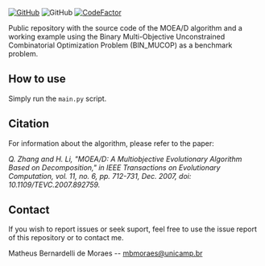 
[![GitHub](https://img.shields.io/github/license/mbdemoraes/moead-rfts
)](https://github.com/mbdemoraes/moead-rfts/blob/main/LICENSE)
![GitHub](https://img.shields.io/github/v/release/mbdemoraes/moead-rfts)
[![CodeFactor](https://www.codefactor.io/repository/github/mbdemoraes/moead-rfts/badge)](https://www.codefactor.io/repository/github/mbdemoraes/moead-rfts)

Public repository with the source code of the MOEA/D algorithm
and a working example using the Binary Multi-Objective Unconstrained
Combinatorial Optimization Problem (BIN_MUCOP) as a benchmark problem.


## How to use 

Simply run the ```main.py``` script.

## Citation
For information about the algorithm, 
please refer to the paper:
    
*Q. Zhang and H. Li, "MOEA/D: A Multiobjective Evolutionary Algorithm Based on Decomposition," in IEEE Transactions on Evolutionary Computation, vol. 11, no. 6, pp. 712-731, Dec. 2007, doi: 10.1109/TEVC.2007.892759.*

## Contact
If you wish to report issues or seek suport, feel free to use the issue report of this repository or to contact me.

Matheus Bernardelli de Moraes -- mbmoraes@unicamp.br